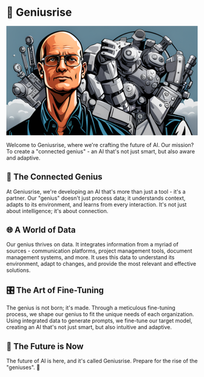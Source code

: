 # 🧠 Geniusrise

![banner](../assets/grothendieck2.png)

Welcome to Geniusrise, where we're crafting the future of AI. Our mission? To create a "connected genius" - an AI that's not just smart, but also aware and adaptive.

## 🎯 The Connected Genius

At Geniusrise, we're developing an AI that's more than just a tool - it's a partner. Our "genius" doesn't just process data; it understands context, adapts to its environment, and learns from every interaction. It's not just about intelligence; it's about connection.

## 🌐 A World of Data

Our genius thrives on data. It integrates information from a myriad of sources - communication platforms, project management tools, document management systems, and more. It uses this data to understand its environment, adapt to changes, and provide the most relevant and effective solutions.

## 🎛️ The Art of Fine-Tuning

The genius is not born; it's made. Through a meticulous fine-tuning process, we shape our genius to fit the unique needs of each organization. Using integrated data to generate prompts, we fine-tune our target model, creating an AI that's not just smart, but also intuitive and adaptive.

## 🚀 The Future is Now

The future of AI is here, and it's called Geniusrise. Prepare for the rise of the "geniuses". 🎉
